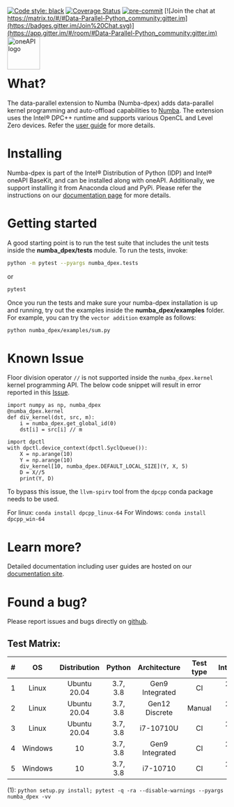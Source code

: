 [![Code style: black](https://img.shields.io/badge/code%20style-black-000000.svg)](https://github.com/psf/black)
[![Coverage Status](https://coveralls.io/repos/github/IntelPython/numba-dpex/badge.svg?branch=main)](https://coveralls.io/github/IntelPython/numba-dpex?branch=main)
[![pre-commit](https://img.shields.io/badge/pre--commit-enabled-brightgreen?logo=pre-commit&logoColor=white)](https://github.com/pre-commit/pre-commit)
[![Join the chat at https://matrix.to/#/#Data-Parallel-Python_community:gitter.im](https://badges.gitter.im/Join%20Chat.svg)](https://app.gitter.im/#/room/#Data-Parallel-Python_community:gitter.im)
<img align="left" src="https://spec.oneapi.io/oneapi-logo-white-scaled.jpg" alt="oneAPI logo" width="75"/>
<br/>
<br/>
<br/>
<br/>


# What?

The data-parallel extension to Numba (Numba-dpex) adds data-parallel kernel
programming and auto-offload capabilities to [Numba](http://numba.pydata.org).
The extension uses the Intel&reg; DPC++ runtime and supports various OpenCL and
Level Zero devices. Refer the [user
guide](https://intelpython.github.io/numba-dpex/) for more details.

# Installing

Numba-dpex is part of the Intel&reg; Distribution of Python (IDP) and Intel&reg;
oneAPI BaseKit, and can be installed along with oneAPI. Additionally, we support
installing it from Anaconda cloud and PyPi. Please refer the instructions
on our [documentation page](https://intelpython.github.io/numba-dpex/latest/user_guides/getting_started.html)
for more details.

# Getting started

A good starting point is to run the test suite that includes the unit tests
inside the **numba_dpex/tests** module. To run the tests, invoke:

```bash
python -m pytest --pyargs numba_dpex.tests
```
or
```bash
pytest
```
Once you run the tests and make sure your numba-dpex installation is up and
running, try out the examples inside the **numba_dpex/examples** folder. For
example, you can try the `vector addition` example as follows:
```bash
python numba_dpex/examples/sum.py
```

# Known Issue
Floor division operator `//` is not supported inside the `numba_dpex.kernel`
kernel programming API. The below code snippet will result in error reported in
this [Issue](https://github.com/IntelPython/numba-dpex/issues/571).

```
import numpy as np, numba_dpex
@numba_dpex.kernel
def div_kernel(dst, src, m):
    i = numba_dpex.get_global_id(0)
    dst[i] = src[i] // m

import dpctl
with dpctl.device_context(dpctl.SyclQueue()):
    X = np.arange(10)
    Y = np.arange(10)
    div_kernel[10, numba_dpex.DEFAULT_LOCAL_SIZE](Y, X, 5)
    D = X//5
    print(Y, D)
```

To bypass this issue, the `llvm-spirv` tool from the `dpcpp` conda package needs
to be used.

For linux: `conda install dpcpp_linux-64`
For Windows: `conda install dpcpp_win-64`

# Learn more?

Detailed documentation including user guides are hosted on our
[documentation site](https://intelpython.github.io/numba-dpex).

# Found a bug?

Please report issues and bugs directly on
[github](https://github.com/IntelPython/numba-dpex/issues).

## Test Matrix:

|   #   |   OS    | Distribution |  Python  |  Architecture   | Test type |  IntelOneAPI   | Build Commands |    Dependencies    |   Backend   |
| :---: | :-----: | :----------: | :------: | :-------------: | :-------: | :------------: | :------------: | :----------------: | :---------: |
|   1   |  Linux  | Ubuntu 20.04 | 3.7, 3.8 | Gen9 Integrated |    CI     | 2021.3, 2021.4 |      (1)       | Numba, NumPy, dpnp | OCL, L0-1.1 |
|   2   |  Linux  | Ubuntu 20.04 | 3.7, 3.8 | Gen12 Discrete  |  Manual   | 2021.3, 2021.4 |      (1)       | Numba, NumPy, dpnp | OCL, L0-1.1 |
|   3   |  Linux  | Ubuntu 20.04 | 3.7, 3.8 |    i7-10710U    |    CI     | 2021.3, 2021.4 |      (1)       | Numba, NumPy, dpnp | OCL, L0-1.1 |
|   4   | Windows |      10      | 3.7, 3.8 | Gen9 Integrated |    CI     | 2021.3, 2021.4 |      (1)       |    Numba, NumPy    |     OCL     |
|   5   | Windows |      10      | 3.7, 3.8 |    i7-10710     |    CI     | 2021.3, 2021.4 |      (1)       |    Numba, NumPy    |     OCL     |

(1): `python setup.py install; pytest -q -ra --disable-warnings --pyargs numba_dpex -vv`
